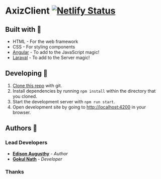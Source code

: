 # AxizClient [![Netlify Status](https://api.netlify.com/api/v1/badges/2f389181-39f3-4ca0-82a2-31d379ad570b/deploy-status)](https://app.netlify.com/sites/axiz-demo-app/deploys)


## Built with 🔧

* HTML - For the web framework
* CSS - For styling components
* [Angular](https://angular.io/) - To add to the JavaScript magic!
* [Laraval](https://laravel.com/) - To add to the Server magic!

## Developing 👷

1. [Clone this repo](https://help.github.com/en/articles/cloning-a-repository) with git.
1. Install dependencies by running `npm install` within the directory that you cloned.
1. Start the development server with `npm run start`.
1. Open development site by going to [http://localhost:4200](http://localhost:4200) in your browser.

## Authors 🔮

### Lead Developers

* **[Edison Augusthy](https://github.com/edisonaugusthy)** - *Author*
* **[Gokul Nath](https://github.com/gokulnath-r)** - *Developer*

### Thanks

